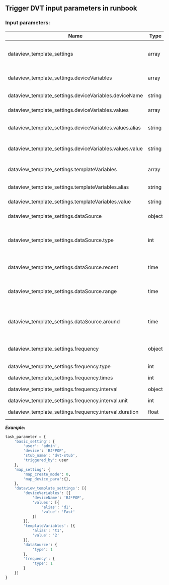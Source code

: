 
## Trigger DVT input parameters in runbook

### Input parameters:

| Name | Type | Description |
|---|---|---|
|dataview_template_settings |array	|data view template node setting|
|dataview_template_settings.deviceVariables |array|	device variable setting|
|dataview_template_settings.deviceVariables.deviceName |string|	device name|
|dataview_template_settings.deviceVariables.values |array|	device variable|
|dataview_template_settings.deviceVariables.values.alias |string	|device variable name|
|dataview_template_settings.deviceVariables.values.value |string|	device variable value|
|dataview_template_settings.templateVariables |array	|template variable setting|
|dataview_template_settings.templateVariables.alias |string	|variable name|
|dataview_template_settings.templateVariables.value |string	|variable value|
|dataview_template_settings.dataSource |object	|data source seetting|
|dataview_template_settings.dataSource.type |int	|1: live.<br> 2: base line.<br> 3: range.<br> 4: around.|
|dataview_template_settings.dataSource.recent |time	|set recent, valid when Type is Live|
|dataview_template_settings.dataSource.range |time	|Gets or sets range, valid when Type is Range|
|dataview_template_settings.dataSource.around |time	|Gets or sets around, valid when Type is Around|
|dataview_template_settings.frequency |object	|run frequency setting|
|dataview_template_settings.frequency.type |int	|frequency type|
|dataview_template_settings.frequency.times |int	|times|
|dataview_template_settings.frequency.interval |object	|cycle interval|
|dataview_template_settings.frequency.interval.unit |int	|time unit|
|dataview_template_settings.frequency.interval.duration |float|	duration value|

***Example:***


```python
task_parameter = {
    'basic_setting': {
        'user': 'admin',
        'device': 'BJ*POP',
        'stub_name': 'dvt-stub',      
        'triggered_by': user
    },
    'map_setting': {       
        'map_create_mode': 0,
        'map_device_para':{},
    },
    'dataview_template_settings': [{
        'deviceVariables': [{
            'deviceName': 'BJ*POP',
            'values': [{
                'alias': 'd1',
                'value': 'Fast'
            }]
        }],
        'templateVariables': [{
            'alias': 't1',
            'value': '2'
        }],
        'dataSource': {
            'type': 1
        },
        'frequency': {
            'type': 1
        }
    }]
}
```
